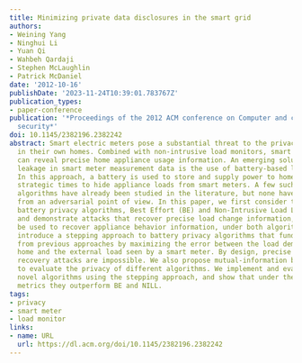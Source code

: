 ```yaml
---
title: Minimizing private data disclosures in the smart grid
authors:
- Weining Yang
- Ninghui Li
- Yuan Qi
- Wahbeh Qardaji
- Stephen McLaughlin
- Patrick McDaniel
date: '2012-10-16'
publishDate: '2023-11-24T10:39:01.783767Z'
publication_types:
- paper-conference
publication: '*Proceedings of the 2012 ACM conference on Computer and communications
  security*'
doi: 10.1145/2382196.2382242
abstract: Smart electric meters pose a substantial threat to the privacy of individuals
  in their own homes. Combined with non-intrusive load monitors, smart meter data
  can reveal precise home appliance usage information. An emerging solution to behavior
  leakage in smart meter measurement data is the use of battery-based load hiding.
  In this approach, a battery is used to store and supply power to home devices at
  strategic times to hide appliance loads from smart meters. A few such battery control
  algorithms have already been studied in the literature, but none have been evaluated
  from an adversarial point of view. In this paper, we first consider two well known
  battery privacy algorithms, Best Effort (BE) and Non-Intrusive Load Leveling (NILL),
  and demonstrate attacks that recover precise load change information, which can
  be used to recover appliance behavior information, under both algorithms. We then
  introduce a stepping approach to battery privacy algorithms that fundamentally differs
  from previous approaches by maximizing the error between the load demanded by a
  home and the external load seen by a smart meter. By design, precise load change
  recovery attacks are impossible. We also propose mutual-information based measurements
  to evaluate the privacy of different algorithms. We implement and evaluate four
  novel algorithms using the stepping approach, and show that under the mutual-information
  metrics they outperform BE and NILL.
tags:
- privacy
- smart meter
- load monitor
links:
- name: URL
  url: https://dl.acm.org/doi/10.1145/2382196.2382242
---
```

